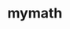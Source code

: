 # mymath
<!DOCTYPE html>
<html>
    <head>
      <title>A LIBRARY OF MATH STUFF</title>
    </head>
</html>
 

